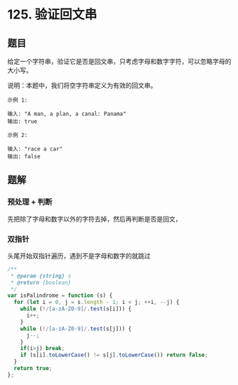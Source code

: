 # 125. 验证回文串

## 题目

给定一个字符串，验证它是否是回文串，只考虑字母和数字字符，可以忽略字母的大小写。

说明：本题中，我们将空字符串定义为有效的回文串。

```
示例 1:

输入: "A man, a plan, a canal: Panama"
输出: true

示例 2:

输入: "race a car"
输出: false
```

## 题解

### 预处理 + 判断

先把除了字母和数字以外的字符去掉，然后再判断是否是回文，

### 双指针

头尾开始双指针遍历，遇到不是字母和数字的就跳过

```JavaScript
/**
 * @param {string} s
 * @return {boolean}
 */
var isPalindrome = function (s) {
  for (let i = 0, j = s.length - 1; i < j; ++i, --j) {
    while (!/[a-zA-Z0-9]/.test(s[i])) {
      i++;
    }
    while (!/[a-zA-Z0-9]/.test(s[j])) {
      j--;
    }
    if(i>j) break;
    if (s[i].toLowerCase() != s[j].toLowerCase()) return false;
  }
  return true;
};

```
